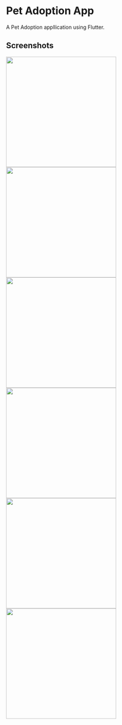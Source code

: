 # Pet Adoption App

A Pet Adoption appllication using Flutter.

## Screenshots
<img src="screenshots/home_screen.png" width="300">
<img src="screenshots/details_screen.png" width="300">
<img src="screenshots/adopted_success_popup.png" width="300">
<img src="screenshots/history_screen.png" width="300">
<img src="screenshots/home_screen_dark.png" width="300">
<img src="screenshots/details_screen_dark.png" width="300">

